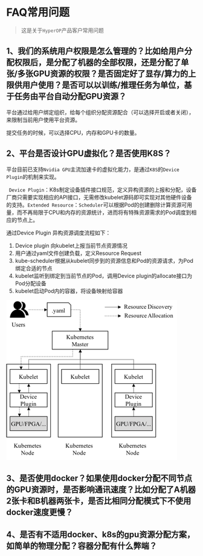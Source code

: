 # FAQ常用问题
> 这是关于`HyperOP`产品客户常用问题

## 1、我们的系统用户权限是怎么管理的？比如给用户分配权限后，是分配了机器的全部权限，还是分配了单张/多张GPU资源的权限？是否固定好了显存/算力的上限供用户使用？是否可以以训练/推理任务为单位，基于任务由平台自动分配GPU资源？

平台通过给用户绑定组织，给每个组织分配资源配合（可以选择开启或者关闭），来限制当前用户使用平台资源。

提交任务的时候，可以选择CPU，内存和GPU卡的数量。

## 2、平台是否设计GPU虚拟化？是否使用K8S？

平台目前已支持`Nvidia GPU`主流加速卡的虚拟化能力，是通过`K8S`的`Device Plugin`的机制来实现。

` Device Plugin`：K8s制定设备插件接口规范，定义异构资源的上报和分配，设备厂商只需要实现相应的API接口，无需修改kubelet源码即可实现对其他硬件设备的支持。`Extended Resource`：`Scheduler`可以根据Pod的创建删除计算资源可用量，而不再局限于CPU和内存的资源统计，进而将有特殊资源需求的Pod调度到相应的节点上。

  通过Device Plugin 异构资源调度流程如下：

1. Device plugin 向kubelet上报当前节点资源情况
2. 用户通过yaml文件创建负载，定义Resource Request
3. kube-scheduler根据从kubelet同步到的资源信息和Pod的资源请求，为Pod绑定合适的节点
4. kubelet监听到绑定到当前节点的Pod，调用Device plugin的allocate接口为Pod分配设备
5. kubelet启动Pod内的容器，将设备映射给容器

![img](./images/异构资源调度示意图.jpg)

## 3、是否使用docker？如果使用docker分配不同节点的GPU资源时，是否影响通讯速度？比如分配了A机器2张卡和B机器两张卡，是否比相同分配模式下不使用docker速度更慢？







## 4、是否有不适用docker、k8s的gpu资源分配方案，如简单的物理分配？容器分配有什么弊端？







